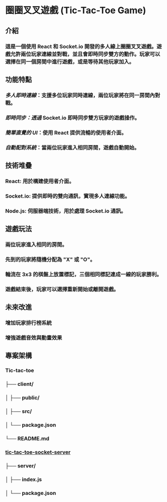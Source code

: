 # 圈圈叉叉遊戲 (Tic-Tac-Toe Game)
## 介紹
### 這是一個使用 React 和 Socket.io 開發的多人線上圈圈叉叉遊戲。遊戲允許兩位玩家連線並對戰，並且會即時同步雙方的動作。玩家可以選擇在同一個房間中進行遊戲，或是等待其他玩家加入。

## 功能特點
### *多人即時連線*：支援多位玩家同時連線，兩位玩家將在同一房間內對戰。
### *即時同步：透過* Socket.io 即時同步雙方玩家的遊戲操作。
### *簡單直覺的 UI*：使用 React 提供流暢的使用者介面。
### *自動配對系統*：當兩位玩家進入相同房間，遊戲自動開始。
## 技術堆疊
### React: 用於構建使用者介面。
### Socket.io: 提供即時的雙向通訊，實現多人連線功能。
### Node.js: 伺服器端技術，用於處理 Socket.io 通訊。
## 遊戲玩法
### 兩位玩家進入相同的房間。
### 先到的玩家將隨機分配為 "X" 或 "O"。
### 輪流在 3x3 的棋盤上放置標記，三個相同標記連成一線的玩家勝利。
### 遊戲結束後，玩家可以選擇重新開始或離開遊戲。

## 未來改進
### 增加玩家排行榜系統
### 增強遊戲音效與動畫效果


## 專案架構
### Tic-tac-toe
### ├── client/                
### │   ├── public/         
### │   ├── src/               
### │   └── package.json   
### └── README.md 

### [tic-tac-toe-socket-server](https://example.com)
### ├── server/                
### │   ├── index.js           
### │   └── package.json       


             
